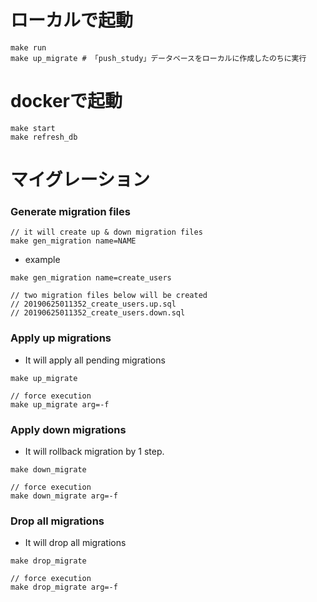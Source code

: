 # ローカルで起動
```
make run
make up_migrate # 「push_study」データベースをローカルに作成したのちに実行
```

# dockerで起動
```
make start
make refresh_db
```

# マイグレーション
### Generate migration files
```
// it will create up & down migration files
make gen_migration name=NAME
```

- example
```
make gen_migration name=create_users

// two migration files below will be created
// 20190625011352_create_users.up.sql 
// 20190625011352_create_users.down.sql
```

### Apply up migrations
- It will apply all pending migrations
```
make up_migrate
```

```
// force execution
make up_migrate arg=-f
```

### Apply down migrations
- It will rollback migration by 1 step.
```
make down_migrate
```

```
// force execution
make down_migrate arg=-f
```

### Drop all migrations
- It will drop all migrations
```
make drop_migrate
```

```
// force execution
make drop_migrate arg=-f
```